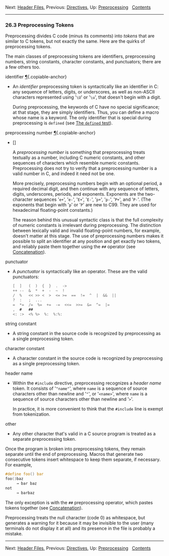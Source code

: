 Next: [Header Files](Header-Files.md), Previous:
[Directives](Directives.md), Up: [Preprocessing](Preprocessing.md)  
[Contents](index.md#SEC_Contents "Table of contents")  

------------------------------------------------------------------------


### 26.3 Preprocessing Tokens 


Preprocessing divides C code (minus its comments) into *tokens* that are
similar to C tokens, but not exactly the same. Here are the quirks of
preprocessing tokens.

The main classes of preprocessing tokens are identifiers, preprocessing
numbers, string constants, character constants, and punctuators; there
are a few others too.

identifier [¶](#index-identifiers-1){.copiable-anchor}

-   An *identifier* preprocessing token is syntactically like an
    identifier in C: any sequence of letters, digits, or underscores, as
    well as non-ASCII characters represented using '`\U`' or
    '`\u`', that doesn't begin with a digit.

    During preprocessing, the keywords of C have no special
    significance; at that stage, they are simply identifiers. Thus, you
    can define a macro whose name is a keyword. The only identifier that
    is special during preprocessing is `defined` (see [The `defined`
    test](defined.md)).

preprocessing number [¶](#index-numbers_002c-preprocessing){.copiable-anchor}

-   []

    A *preprocessing number* is something that preprocessing treats
    textually as a number, including C numeric constants, and other
    sequences of characters which resemble numeric constants.
    Preprocessing does not try to verify that a preprocessing number is
    a valid number in C, and indeed it need not be one.

    More precisely, preprocessing numbers begin with an optional period,
    a required decimal digit, and then continue with any sequence of
    letters, digits, underscores, periods, and exponents. Exponents are
    the two-character sequences '`e+`', '`e-`',
    '`E+`', '`E-`', '`p+`', '`p-`',
    '`P+`', and '`P-`'. (The exponents that begin with
    '`p`' or '`P`' are new to C99. They are used for
    hexadecimal floating-point constants.)

    The reason behind this unusual syntactic class is that the full
    complexity of numeric constants is irrelevant during preprocessing.
    The distinction between lexically valid and invalid floating-point
    numbers, for example, doesn't matter at this stage. The use of
    preprocessing numbers makes it possible to split an identifier at
    any position and get exactly two tokens, and reliably paste them
    together using the `##` operator (see
    [Concatenation](Concatenation.md)).

punctuator

-   A *punctuator* is syntactically like an operator. These are the
    valid punctuators:

    
    ``` C
    [  ]   (  )  {  }  .  ->
    ++ --  &  *  +  -  ~  !
    /  %   << >> <  >  <= >=  ==  !=  ^  |  &&  ||
    ?  :   ;  ...
    =  *=  /=  %=  +=  -=  <<=  >>=  &=  ^=  |=
    ,  #   ##
    <: :>  <% %>  %:  %:%:
    ```
    

string constant

-   A string constant in the source code is recognized by preprocessing
    as a single preprocessing token.

character constant

-   A character constant in the source code is recognized by
    preprocessing as a single preprocessing token.

header name

-   Within the `#include` directive, preprocessing recognizes a *header
    name* token. It consists of '`"name"`', where
    `name` is a sequence of source characters other than
    newline and '`"`', or '`<name>`', where
    `name` is a sequence of source characters other than
    newline and '`>`'.

    In practice, it is more convenient to think that the `#include` line
    is exempt from tokenization.

other

-   Any other character that's valid in a C source program is treated as
    a separate preprocessing token.

Once the program is broken into preprocessing tokens, they remain
separate until the end of preprocessing. Macros that generate two
consecutive tokens insert whitespace to keep them separate, if
necessary. For example,

``` C
#define foo() bar
foo()baz
     → bar baz
not
     → barbaz
```

The only exception is with the `##` preprocessing operator, which pastes
tokens together (see [Concatenation](Concatenation.md)).

Preprocessing treats the null character (code 0) as whitespace, but
generates a warning for it because it may be invisible to the user (many
terminals do not display it at all) and its presence in the file is
probably a mistake.

------------------------------------------------------------------------

Next: [Header Files](Header-Files.md), Previous:
[Directives](Directives.md), Up: [Preprocessing](Preprocessing.md)  
[Contents](index.md#SEC_Contents "Table of contents")  
